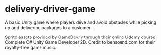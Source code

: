 # delivery-driver-game
A basic Unity game where players drive and avoid obstacles while picking up and delivering packages to a customer.

Sprite assets provided by GameDev.tv through their online Udemy course Complete C# Unity Game Developer 2D.
Credit to bensound.com for their royalty-free game music.
